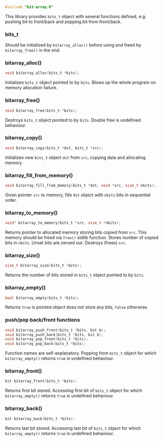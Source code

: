 ```c
#include "bit-array.h"
```

This library provides `bits_t` object with several functions defined,
e.g. pushing bit to front/back and popping bit from front/back.

### bits_t

Should be initialized by `bitarray_alloc()` before using
and freed by `bitarray_free()` in the end.

### bitarray_alloc()

```c
void bitarray_alloc(bits_t *bits);
```

Initializes `bits_t` object pointed to by `bits`.
Blows up the whole program on memory allocation failure.

### bitarray_free()

```c
void bitarray_free(bits_t *bits);
```

Destroys `bits_t` object pointed to by `bits`.
Double free is undefined behaviour.

### bitarray_copy()

```c
void bitarray_copy(bits_t *dst, bits_t *src);
```

Initializes new `bits_t` object `dst` from `src`, copying data and allocating memory.

### bitarray_fill_from_memory()

```c
void bitarray_fill_from_memory(bits_t *dst, void *src, size_t nbits);
```

Given pointer `src` to memory, fills `dst` object with `nbits` bits in sequential order.

### bitarray_to_memory()

```c
void* bitarray_to_memory(bits_t *src, size_t *nbits);
```

Returns pointer to allocated memory storing bits copied from `src`.
This memory should be freed via `free()` stdlib function.
Stores number of copied bits in `nbits`.
Unset bits are zeroed out.
Destroys (frees) `src`.

### bitarray_size()

```c
size_t bitarray_size(bits_t *bits);
```

Returns the number of bits stored in `bits_t` object pointed to by `bits`.

### bitarray_empty()

```c
bool bitarray_empty(bits_t *bits);
```

Returns `true` is pointed object does not store any bits,
`false` otherwise.

### push/pop back/front functions

```c
void bitarray_push_front(bits_t *bits, bit b);
void bitarray_push_back(bits_t *bits, bit b);
void bitarray_pop_front(bits_t *bits);
void bitarray_pop_back(bits_t *bits);
```

Function names are self-explanatory.
Popping from `bits_t` object for which `bitarray_empty()` returns `true`
is undefined behaviour.

### bitarray_front()

```c
bit bitarray_front(bits_t *bits);
```

Returns first bit stored.
Accessing first bit of `bits_t` object for which `bitarray_empty()`
returns `true` is undefined behaviour.

### bitarray_back()

```c
bit bitarray_back(bits_t *bits);
```

Returns last bit stored.
Accessing last bit of `bits_t` object for which `bitarray_empty()`
returns `true` is undefined behaviour.
